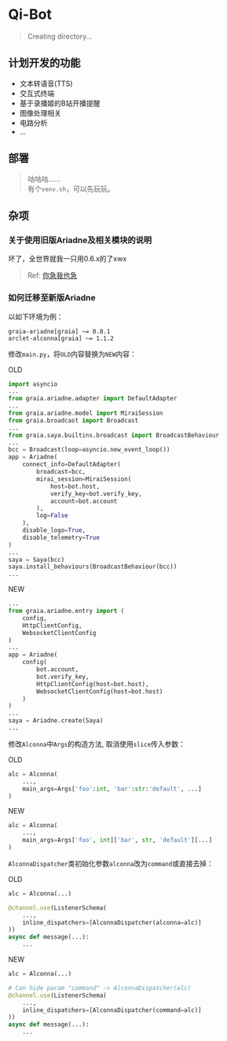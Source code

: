 # Qi-Bot

> Creating directory...

## 计划开发的功能

* 文本转语音(TTS)
* 交互式终端
* 基于录播姬的B站开播提醒
* 图像处理相关
* 电路分析
* ...

## 部署

> 咕咕咕……  
> 有个`venv.sh`，可以先玩玩。

## 杂项

### 关于使用旧版Ariadne及相关模块的说明

坏了，全世界就我一只用0.6.x的了xwx

> Ref: [你急我也急](https://github.com/GraiaCommunity/Docs/commit/fc344902ddfb99813431b1a822ce1bb7f04ec164)

### 如何迁移至新版Ariadne

以如下环境为例：

```
graia-ariadne[graia] ~= 0.8.1
arclet-alconna[graia] ~= 1.1.2
```

修改`main.py`，将`OLD`内容替换为`NEW`内容：

OLD

``` python
import asyncio
...
from graia.ariadne.adapter import DefaultAdapter
...
from graia.ariadne.model import MiraiSession
from graia.broadcast import Broadcast
...
from graia.saya.builtins.broadcast import BroadcastBehaviour
...
bcc = Broadcast(loop=asyncio.new_event_loop())
app = Ariadne(
    connect_info=DefaultAdapter(
        broadcast=bcc,
        mirai_session=MiraiSession(
            host=bot.host,
            verify_key=bot.verify_key,
            account=bot.account
        ),
        log=False
    ),
    disable_logo=True,
    disable_telemetry=True
)
...
saya = Saya(bcc)
saya.install_behaviours(BroadcastBehaviour(bcc))
...
```

NEW

``` python
...
from graia.ariadne.entry import (
    config,
    HttpClientConfig,
    WebsocketClientConfig
)
...
app = Ariadne(
    config(
        bot.account,
        bot.verify_key,
        HttpClientConfig(host=bot.host),
        WebsocketClientConfig(host=bot.host)
    )
)
...
saya = Ariadne.create(Saya)
...
```

修改`Alconna`中`Args`的构造方法, 取消使用`slice`传入参数：

OLD

``` python
alc = Alconna(
    ...,
    main_args=Args['foo':int, 'bar':str:'default', ...]
)
```

NEW

``` python
alc = Alconna(
    ...,
    main_args=Args['foo', int]['bar', str, 'default'][...]
)
```

`AlconnaDispatcher`类初始化参数`alconna`改为`command`或直接去掉：

OLD

``` python
alc = Alconna(...)

@channel.use(ListenerSchema(
    ...,
    inline_dispatchers=[AlconnaDispatcher(alconna=alc)]
))
async def message(...):
    ...
```

NEW

``` python
alc = Alconna(...)

# Can hide param "command" -> AlconnaDispatcher(alc)
@channel.use(ListenerSchema(
    ...,
    inline_dispatchers=[AlconnaDispatcher(command=alc)]
))
async def message(...):
    ...
```


